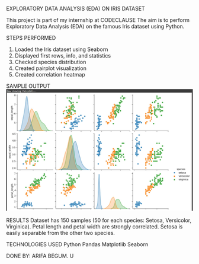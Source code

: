 EXPLORATORY DATA ANALYSIS (EDA) ON IRIS DATASET

This project is part of my internship at CODECLAUSE 
The aim is to perform  Exploratory Data Analysis (EDA) on the famous Iris dataset using Python.

STEPS PERFORMED
1. Loaded the Iris dataset using Seaborn
2. Displayed first rows, info, and statistics
3. Checked species distribution
4. Created pairplot visualization
5. Created correlation heatmap

SAMPLE OUTPUT
    ![image alt](https://github.com/Arifabegum1104/iris-eda-project/blob/944bd2d1dfb632f7b56802639c5b19e3dc5aac5e/PAIR%20PLOT%201.png)

RESULTS
  Dataset has 150 samples (50 for each species: Setosa, Versicolor, Virginica).
  Petal length and petal width are strongly correlated.
  Setosa is easily separable from the other two species.

TECHNOLOGIES USED
  Python
  Pandas
  Matplotlib
  Seaborn

DONE BY: ARIFA BEGUM. U
